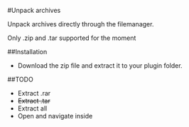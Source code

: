 #Unpack archives

Unpack archives directly through the filemanager.

Only .zip and .tar supported for the moment

##Installation

- Download the zip file and extract it to your plugin folder.

##TODO

- Extract .rar
- ~~Extract .tar~~
- Extract all
- Open and navigate inside
